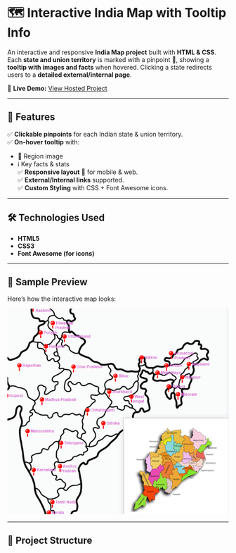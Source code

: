 # 🗺️ Interactive India Map with Tooltip Info  

An interactive and responsive **India Map project** built with **HTML & CSS**.  
Each **state and union territory** is marked with a pinpoint 📍, showing a **tooltip with images and facts** when hovered. Clicking a state redirects users to a **detailed external/internal page**.  

🔗 **Live Demo:** [View Hosted Project](https://dharaneesh-s-s.github.io/India-Map/)  

---

## 🌟 Features  

✅ **Clickable pinpoints** for each Indian state & union territory.  
✅ **On-hover tooltip** with:  
   - 📸 Region image  
   - ℹ️ Key facts & stats  
✅ **Responsive layout** 📱 for mobile & web.  
✅ **External/Internal links** supported.  
✅ **Custom Styling** with CSS + Font Awesome icons.  

---

## 🛠️ Technologies Used  

- **HTML5**  
- **CSS3**  
- **Font Awesome (for icons)**  

---

## 📸 Sample Preview  

Here’s how the interactive map looks:  

![Sample Preview](images/readmeSample.png.png)  

---

## 📂 Project Structure  

